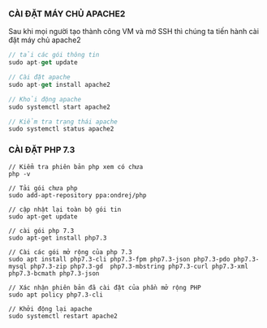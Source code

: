 ### CÀI ĐẶT MÁY CHỦ APACHE2

Sau khi mọi người tạo thành công VM và mở SSH thì chúng ta tiến hành cài đặt máy chủ apache2

```js
// tải các gói thông tin
sudo apt-get update

// Cài đặt apache
sudo apt-get install apache2

// Khỏi động apache
sudo systemctl start apache2

// Kiểm tra trạng thái apache
sudo systemctl status apache2
```

### CÀI ĐẶT PHP 7.3

```
// Kiểm tra phiên bản php xem có chưa
php -v

// Tải gói chưa php
sudo add-apt-repository ppa:ondrej/php

// cập nhật lại toàn bộ gói tin
sudo apt-get update

// cài gói php 7.3
sudo apt-get install php7.3

// Cài các gói mở rộng của php 7.3
sudo apt install php7.3-cli php7.3-fpm php7.3-json php7.3-pdo php7.3-mysql php7.3-zip php7.3-gd  php7.3-mbstring php7.3-curl php7.3-xml php7.3-bcmath php7.3-json

// Xác nhận phiên bản đã cài đặt của phần mở rộng PHP
sudo apt policy php7.3-cli

// Khởi động lại apache
sudo systemctl restart apache2
```
